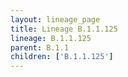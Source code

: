 ```yaml
---
layout: lineage_page
title: Lineage B.1.1.125
lineage: B.1.1.125
parent: B.1.1
children: ['B.1.1.125']
---
```

